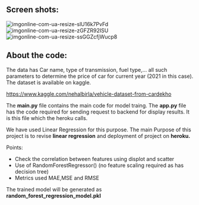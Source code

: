 ## Screen shots:

![imgonline-com-ua-resize-slU16k7PvFd](https://user-images.githubusercontent.com/55889161/125172695-c63cf000-e1d8-11eb-9dc5-cb355f80b800.jpg)
![imgonline-com-ua-resize-zGFZR92ISU](https://user-images.githubusercontent.com/55889161/125172697-c63cf000-e1d8-11eb-8f66-6eed7cdb0c6d.jpg)
![imgonline-com-ua-resize-ssGGZcfjWucp8](https://user-images.githubusercontent.com/55889161/125172693-c50bc300-e1d8-11eb-875e-e031e90ea59a.jpg)

## About the code:

The data has Car name, type of transmission, fuel type,... all such parameters to determine the price of car for current year (2021 in this case).
The dataset is available on kaggle.

https://www.kaggle.com/nehalbirla/vehicle-dataset-from-cardekho 

The **main.py** file contains the main code for model traing.
The **app.py** file has the code required for sending request to backend for display results.
It is this file which the heroku calls.

We have used Linear Regression for this purpose.
The main Purpose of this project is to revise **linear regression** and deployment of project on **heroku.**

Points:
 - Check the correlation between features using displot and scatter
 - Use of RandomForestRegressor() (no feature scaling required as has decision tree)
 - Metrics used MAE,MSE and RMSE

The trained model will be generated as **random_forest_regression_model.pkl**




